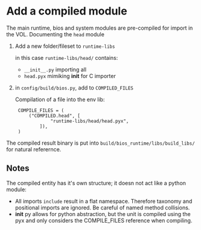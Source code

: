 # Add a compiled module

The main runtime, bios and system modules are pre-compiled for import in the VOL. Documenting the `head` module

1. Add a new folder/fileset to `runtime-libs`

    in this case `runtime-libs/head/` contains:

    + `__init__.py` importing all
    + `head.pyx` mimiking __init__ for C importer

2. in `config/build/bios.py`, add to `COMPILED_FILES`

    Compilation of a file into the env lib:

        COMPILE_FILES = (
            ("COMPILED.head", [
                    "runtime-libs/head/head.pyx",
                ]),
        )

The compiled result binary is put into `build/bios_runtime/libs/build_libs/` for natural referernce.


## Notes

The compiled entity has it's own structure; it doesn not act like a python module:

+ All imports `include` result in a flat namespace. Therefore taxonomy and positional imports are ignored. Be careful of named method collisions.
+ __init__ py allows for python abstraction, but the unit is compiled using the pyx and only considers the COMPILE_FILES reference when compiling.
